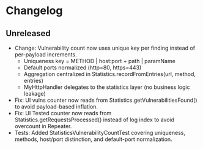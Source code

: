 # Changelog

## Unreleased
- Change: Vulnerability count now uses unique key per finding instead of per-payload increments.
  - Uniqueness key = METHOD | host:port + path | paramName
  - Default ports normalized (http=80, https=443)
  - Aggregation centralized in Statistics.recordFromEntries(url, method, entries)
  - MyHttpHandler delegates to the statistics layer (no business logic leakage)
- Fix: UI vulns counter now reads from Statistics.getVulnerabilitiesFound() to avoid payload-based inflation.
- Fix: UI Tested counter now reads from Statistics.getRequestsProcessed() instead of log index to avoid overcount in Repeater.
- Tests: Added StatisticsVulnerabilityCountTest covering uniqueness, methods, host/port distinction, and default-port normalization.
